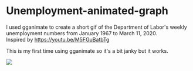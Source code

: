 # Unemployment-animated-graph
I used gganimate to create a short gif of the Department of Labor's weekly unemployment numbers from January 1967 to March 11, 2020.  
Inspired by https://youtu.be/M5FGuBatbTg  
  
This is my first time using gganimate so it's a bit janky but it works.

![](unnamed-chunk-3-1.gif) 
